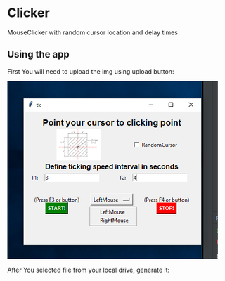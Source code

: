 # Clicker
MouseClicker with random cursor location and delay times
 
## Using the app

First You will need to upload the img using upload button:

![test1](github_expla.png)
  
After You selected file from your local drive, generate it: 

